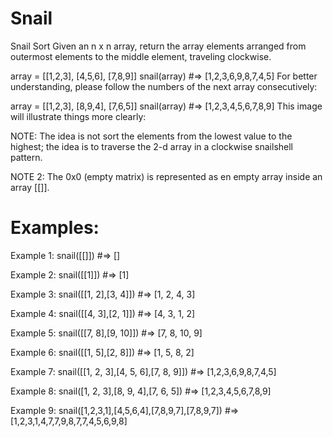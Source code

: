 # Snail

Snail Sort
Given an n x n array, return the array elements arranged from outermost elements to the middle element, traveling clockwise.

array = [[1,2,3],
         [4,5,6],
         [7,8,9]]
snail(array) #=> [1,2,3,6,9,8,7,4,5]
For better understanding, please follow the numbers of the next array consecutively:

array = [[1,2,3],
         [8,9,4],
         [7,6,5]]
snail(array) #=> [1,2,3,4,5,6,7,8,9]
This image will illustrate things more clearly:

NOTE: The idea is not sort the elements from the lowest value to the highest; the idea is to traverse the 2-d array in a clockwise snailshell pattern.

NOTE 2: The 0x0 (empty matrix) is represented as en empty array inside an array [[]].

# Examples:

Example 1:
snail([[]]) #=> []

Example 2:
snail([[1]]) #=> [1]

Example 3:
snail([[1, 2],[3, 4]]) #=> [1, 2, 4, 3]

Example 4:
snail([[4, 3],[2, 1]]) #=> [4, 3, 1, 2]

Example 5:
snail([[7, 8],[9, 10]]) #=> [7, 8, 10, 9]

Example 6:
snail([[1, 5],[2, 8]]) #=> [1, 5, 8, 2]

Example 7:
snail([[1, 2, 3],[4, 5, 6],[7, 8, 9]]) #=> [1,2,3,6,9,8,7,4,5]

Example 8:
snail([1, 2, 3],[8, 9, 4],[7, 6, 5]) #=> [1,2,3,4,5,6,7,8,9]

Example 9:
snail([1,2,3,1],[4,5,6,4],[7,8,9,7],[7,8,9,7]) #=> [1,2,3,1,4,7,7,9,8,7,7,4,5,6,9,8]
